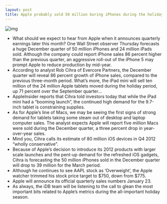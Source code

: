 ```yaml
---
layout: post
title: Apple probably sold 50 million boring iPhones during the holiday quarter
---
```

![img](http://media.idownloadblog.com/wp-content/uploads/2013/01/evercore-iphone-sales-chart.jpg)
* What should we expect to hear from Apple when it announces quarterly earnings later this month? One Wall Street observer Thursday forecasts a huge December quarter of 50 million iPhones and 24 million iPads sold. Although the company could report iPhone sales 86 percent higher than the previous quarter, an aggressive roll-out of the iPhone 5 may prompt Apple to reduce production by mid-year.
* According to analyst Rob Cihra of Evercore Partners, the December quarter will reveal 86 percent growth of iPhone sales, compared to the previous three-month period. What’s more, the iPad mini will sell ten million of the 24 million Apple tablets moved during the holiday period, up 71 percent over the September quarter…
* AppleInsider reports that Cihra told investors today that while the iPad mini had a “booming launch”, the continued high demand for the 9.7-inch tablet is constraining supplies.
* As for Apple’s line of Macs, we may be seeing the first signs of strong demand for tablets taking some steam out of desktop and laptop computer sales. The analyst expects Apple will report five million Macs were sold during the December quarter, a three percent drop in year-over-year sales.
* Mind you, Cihra calls its estimate of 80 million iOS devices in Q4 2012 “wholly conservative”.
* Because of Apple’s decision to introduce its 2012 products with larger scale launches and the pent-up demand for the refreshed iOS gadgets, Cihra is forecasting the 50 million iPhones sold in the December quarter will drop to 39 million for the March period.
* Although he continues to see AAPL stock as ‘Overweight’, the Apple watcher trimmed his stock price target to $750, down from $775.
* Apple will announce its official quarterly sales numbers January 23.
* As always, the iDB team will be listening to the call to glean the most important bits related to Apple’s metrics during the all-important holiday season.

